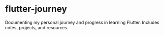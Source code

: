 # flutter-journey
Documenting my personal journey and progress in learning Flutter. Includes notes, projects, and resources.
